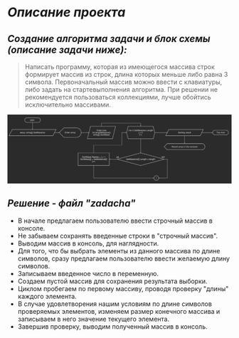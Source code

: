 # *_Описание проекта_* 

## _Создание алгоритма задачи и блок схемы (описание задачи ниже):_
> Написать программу, которая из имеющегося массива строк формирует массив из строк, длина которых меньше либо равна 3 символа. Первоначальный массив можно ввести с клавиатуры, либо задать на стартевыполнения алгоритма. При решении не рекомендуется пользоваться коллекциями, лучше обойтись исключительно массивами.


![diagramma](diagram.png)


## _Решение  - файл "zadacha"_
* В начале предлагаем пользователю ввести строчный массив в консоле.
* Не забываем сохранять введенные строки в "строчный массив".
* Выводим массив в консоль, для наглядности.
* Для того, что бы выбрать элементы из данного массива по длине символов, сразу предлагаем пользователю ввести желаемую длину символов.
* Записываем введенное число в переменную.
* Создаем пустой массив для сохранения результата выборки.
* Циклом пробегаем по первому массиву, проводя проверку "длины" каждого элемента.
* В случае удовлетворения нашим условиям по длине символов проверяемых элементов, изменяем размер конечного массива и записываем в него значение текущего элемента.
* Завершив проверку, выводим полученный массив в консоль.